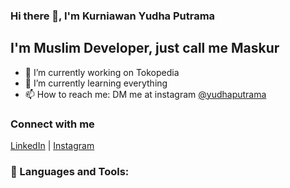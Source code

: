 ### Hi there 👋, I'm Kurniawan Yudha Putrama

## I'm Muslim Developer, just call me Maskur
- 🔭 I’m currently working on Tokopedia
- 🌱 I’m currently learning everything
- 📫 How to reach me: DM me at instagram [@yudhaputrama](https://instagram.com/yudhaputrama)

### Connect with me
[LinkedIn](https://www.linkedin.com/in/yudhaputrama) |
[Instagram](https://instagram/yudhaputrama)

### 📕 Languages and Tools:

